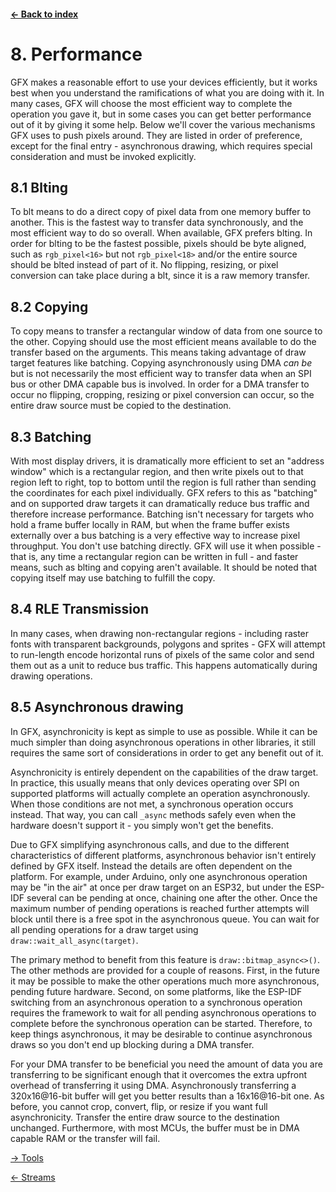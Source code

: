 #### [← Back to index](index.md)

<a name="8"></a>

# 8. Performance

GFX makes a reasonable effort to use your devices efficiently, but it works best when you understand the ramifications of what you are doing with it. In many cases, GFX will choose the most efficient way to complete the operation you gave it, but in some cases you can get better performance out of it by giving it some help. Below we'll cover the various mechanisms GFX uses to push pixels around. They are listed in order of preference, except for the final entry - asynchronous drawing, which requires special consideration and must be invoked explicitly.

<a name="8.1"></a>

## 8.1 Blting

To blt means to do a direct copy of pixel data from one memory buffer to another. This is the fastest way to transfer data synchronously, and the most efficient way to do so overall. When available, GFX prefers blting. In order for blting to be the fastest possible, pixels should be byte aligned, such as `rgb_pixel<16>` but not `rgb_pixel<18>` and/or the entire source should be blted instead of part of it. No flipping, resizing, or pixel conversion can take place during a blt, since it is a raw memory transfer.

<a name="8.2"></a>

## 8.2 Copying

To copy means to transfer a rectangular window of data from one source to the other. Copying should use the most efficient means available to do the transfer based on the arguments. This means taking advantage of draw target features like batching. Copying asynchronously using DMA *can be* but is not necessarily the most efficient way to transfer data when an SPI bus or other DMA capable bus is involved. In order for a DMA transfer to occur no flipping, cropping, resizing or pixel conversion can occur, so the entire draw source must be copied to the destination.

<a name="8.3"></a>

## 8.3 Batching

With most display drivers, it is dramatically more efficient to set an "address window" which is a rectangular region, and then write pixels out to that region left to right, top to bottom until the region is full rather than sending the coordinates for each pixel individually. GFX refers to this as "batching" and on supported draw targets it can dramatically reduce bus traffic and therefore increase performance. Batching isn't necessary for targets who hold a frame buffer locally in RAM, but when the frame buffer exists externally over a bus batching is a very effective way to increase pixel throughput. You don't use batching directly. GFX will use it when possible - that is, any time a rectangular region can be written in full - and faster means, such as blting and copying aren't available. It should be noted that copying itself may use batching to fulfill the copy.

<a name="8.4"></a>

## 8.4 RLE Transmission

In many cases, when drawing non-rectangular regions - including raster fonts with transparent backgrounds, polygons and sprites - GFX will attempt to run-length encode horizontal runs of pixels of the same color and send them out as a unit to reduce bus traffic. This happens automatically during drawing operations.

<a name="8.5"></a>

## 8.5 Asynchronous drawing

In GFX, asynchronicity is kept as simple to use as possible. While it can be much simpler than doing asynchronous operations in other libraries, it still requires the same sort of considerations in order to get any benefit out of it.

Asynchronicity is entirely dependent on the capabilities of the draw target. In practice, this usually means that only devices operating over SPI on supported platforms will actually complete an operation asynchronously. When those conditions are not met, a synchronous operation occurs instead. That way, you can call `_async` methods safely even when the hardware doesn't support it - you simply won't get the benefits.

Due to GFX simplifying asynchronous calls, and due to the different characteristics of different platforms, asynchronous behavior isn't entirely defined by GFX itself. Instead the details are often dependent on the platform. For example, under Arduino, only one asynchronous operation may be "in the air" at once per draw target on an ESP32, but under the ESP-IDF several can be pending at once, chaining one after the other. Once the maximum number of pending operations is reached further attempts will block until there is a free spot in the asynchronous queue. You can wait for all pending operations for a draw target using `draw::wait_all_async(target)`.

The primary method to benefit from this feature is `draw::bitmap_async<>()`. The other methods are provided for a couple of reasons. First, in the future it may be possible to make the other operations much more asynchronous, pending future hardware. Second, on some platforms, like the ESP-IDF switching from an asynchronous operation to a synchronous operation requires the framework to wait for all pending asynchronous operations to complete before the synchronous operation can be started. Therefore, to keep things asynchronous, it may be desirable to continue asynchronous draws so you don't end up blocking during a DMA transfer.

For your DMA transfer to be beneficial you need the amount of data you are transferring to be significant enough that it overcomes the extra upfront overhead of transferring it using DMA. Asynchronously transferring a 320x16@16-bit buffer will get you better results than a 16x16@16-bit one. As before, you cannot crop, convert, flip, or resize if you want full asynchronicity. Transfer the entire draw source to the destination unchanged. Furthermore, with most MCUs, the buffer must be in DMA capable RAM or the transfer will fail.


[→ Tools](tools.md)

[← Streams](streams.md)

